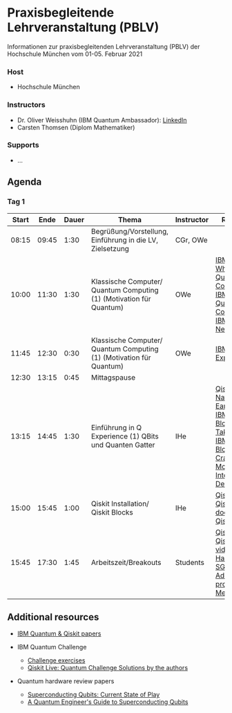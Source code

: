 # Praxisbegleitende Lehrveranstaltung (PBLV)
Informationen zur praxisbegleitenden Lehrveranstaltung (PBLV) der Hochschule München vom 01-05. Februar 2021

### Host

- Hochschule München

### Instructors

- Dr. Oliver Weisshuhn (IBM Quantum Ambassador): [LinkedIn](https://www.linkedin.com/in/dr-oliver-weisshuhn-b6026a8b/)
- Carsten Thomsen (Diplom Mathematiker) 

### Supports

- ...

## Agenda

### Tag 1

| Start | Ende  | Dauer    | Thema                                                                    | Instructor     | Referenzen                                                                                   |
|-------|-------|----------|--------------------------------------------------------------------------|----------------|----------------------------------------------------------------------------------------------|
| 08:15 | 09:45 | 1:30     | Begrüßung/Vorstellung, Einführung in die LV, Zielsetzung                 | CGr, OWe       |                                                                                              |
| 10:00 | 11:30 | 1:30     | Klassische Computer/ Quantum Computing (1) (Motivation für Quantum)      | OWe            | [IBM Quantum: What is Quantum Computing](https://www.ibm.com/quantum-computing/learn/what-is-quantum-computing/), [IBM Quantum: Quantum Computing at IBM](https://www.ibm.com/quantum-computing/learn/what-is-ibm-q/), [IBM Q Network](https://www.ibm.com/quantum-computing/network/overview)                                                                                             |
| 11:45 | 12:30 | 0:30     | Klassische Computer/ Quantum Computing (1) (Motivation für Quantum)      | OWe            | [IBM Quantum Experience](https://quantum-computing.ibm.com)                                                     |
| 12:30 | 13:15 | 0:45     | Mittagspause                                                             |                |                                                                                              |
| 13:15 | 14:45 | 1:30     | Einführung in Q Experience (1) QBits und Quanten Gatter                  | IHe            | [Qiskit Live with Nathan Earnest-Noble](https://www.youtube.com/watch?v=_1XTChcvbOs), [IBM Research Blog: Quantum Takes Flight](https://www.ibm.com/blogs/research/2020/01/quantum-volume-32/), [IBM Research Blog: Cramming More Power Into a Quantum Device](https://www.ibm.com/blogs/research/2019/03/power-quantum-device/)                                                                                             |
| 15:00 | 15:45 | 1:00     | Qiskit Installation/ Qiskit Blocks                                       | IHe            | [Qiskit.org](https://qiskit.org/), [Qiskit documentation](https://qiskit.org/documentation/), [Qiskit elements](https://qiskit.org/documentation/the_elements.html) |
| 15:45 | 17:30 | 1:45     | Arbeitszeit/Breakouts                                                    | Students         | [Qiskit Slack](http://ibm.co/joinqiskitslack), [Qiskit Camp videos](https://www.youtube.com/watch?v=4-rIetauS1w&list=PLOFEBzvs-VvpNVWsQbM79PwU2Hhyb_wne), [Qiskit Hackathon @ SG](https://www.quantumlah.org/about/highlight/2019-10-hackathon-quantum-coding), [Qiskit Advocates program](https://qiskit.org/advocates/), [IndiQ Meetups](https://indiq.org/)                   |


## Additional resources

- [IBM Quantum & Qiskit papers](https://airtable.com/shr5QnbLgraHRPx35/tblqDKDgMVdH6YGSE)

- IBM Quantum Challenge
    - [Challenge exercises](https://github.com/qiskit-community/may4_challenge_exercises)
    - [Qiskit Live:  Quantum Challenge Solutions by the authors](https://www.youtube.com/watch?v=3oNXkCZ9odQ)

- Quantum hardware review papers
    - [Superconducting Qubits: Current State of Play](https://arxiv.org/abs/1905.13641)
    - [A Quantum Engineer's Guide to Superconducting Qubits](https://arxiv.org/abs/1904.06560)
